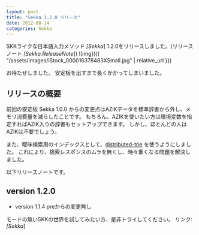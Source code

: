 ```yaml
---
layout: post
title: "Sekka 1.2.0 リリース"
date: 2012-08-14
categories: Sekka
---
```

SKKライクな日本語入力メソッド *[Sekka*] 1.2.0をリリースしました。(リリースノート *[Sekka.ReleaseNote*])
 ![img]({{ "/assets/images/iStock_000016378483XSmall.jpg" | relative_url }})

お待たせしました。
安定板を出すまで長くかかってしまいました。

## リリースの概要
前回の安定板 Sekka 1.0.0 からの変更点はAZIKデータを標準辞書から外し、メモリ消費量を減らしたことです。
もちろん、AZIKを使いたい方は環境変数を指定すればAZIK入りの辞書もセットアップできます。
しかし、ほとんどの人はAZIKは不要でしょう。

また、曖昧検索用のインデックスとして、[distributed-trie](http://github.com/kiyoka/distributed-trie) を使うようにしました。
これにより、検索レスポンスのムラを無くし、時々重くなる問題を解決しました。

以下リリースノートです。
## version 1.2.0
- version 1.1.4 preからの変更無し

モードの無いSKKの世界を試してみたい方、是非トライしてください。
 リンク: *[Sekka*]
